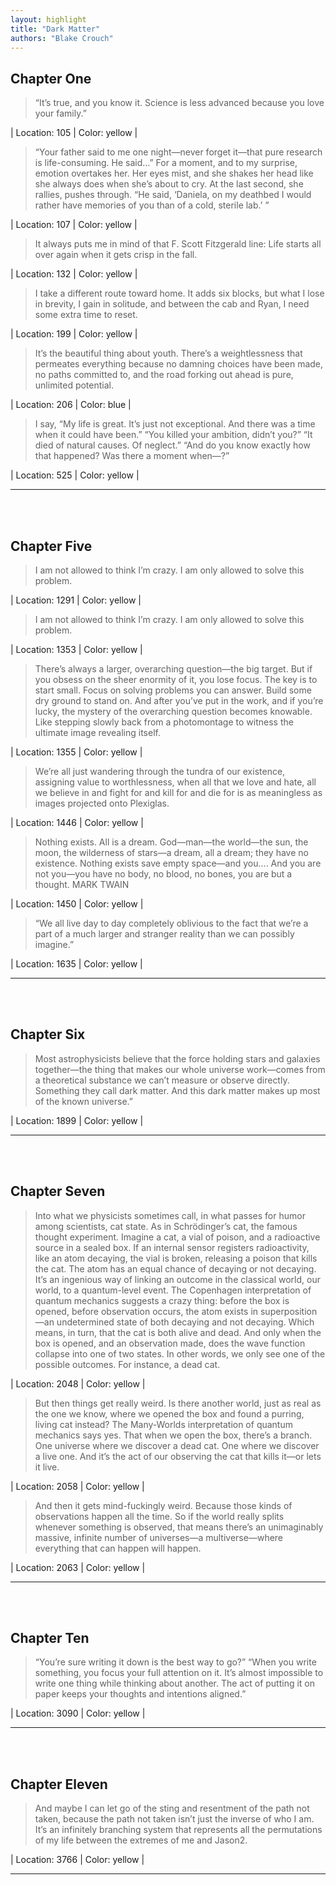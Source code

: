 ```yaml
---
layout: highlight
title: "Dark Matter"
authors: "Blake Crouch"
---
```



## Chapter One

 > “It’s true, and you know it. Science is less advanced because you love your family.”

| Location: 105 | 
 Color: yellow |
<br>

 > “Your father said to me one night—never forget it—that pure research is life-consuming. He said…” For a moment, and to my surprise, emotion overtakes her. Her eyes mist, and she shakes her head like she always does when she’s about to cry. At the last second, she rallies, pushes through. “He said, ‘Daniela, on my deathbed I would rather have memories of you than of a cold, sterile lab.’ ”

| Location: 107 | 
 Color: yellow |
<br>

 > It always puts me in mind of that F. Scott Fitzgerald line: Life starts all over again when it gets crisp in the fall.

| Location: 132 | 
 Color: yellow |
<br>

 > I take a different route toward home. It adds six blocks, but what I lose in brevity, I gain in solitude, and between the cab and Ryan, I need some extra time to reset.

| Location: 199 | 
 Color: yellow |
<br>

 > It’s the beautiful thing about youth. There’s a weightlessness that permeates everything because no damning choices have been made, no paths committed to, and the road forking out ahead is pure, unlimited potential.

| Location: 206 | 
 Color: blue |
<br>

 > I say, “My life is great. It’s just not exceptional. And there was a time when it could have been.” “You killed your ambition, didn’t you?” “It died of natural causes. Of neglect.” “And do you know exactly how that happened? Was there a moment when—?”

| Location: 525 | 
 Color: yellow |
<br>

----------
<br><br>

## Chapter Five

 > I am not allowed to think I’m crazy. I am only allowed to solve this problem.

| Location: 1291 | 
 Color: yellow |
<br>

 > I am not allowed to think I’m crazy. I am only allowed to solve this problem.

| Location: 1353 | 
 Color: yellow |
<br>

 > There’s always a larger, overarching question—the big target. But if you obsess on the sheer enormity of it, you lose focus. The key is to start small. Focus on solving problems you can answer. Build some dry ground to stand on. And after you’ve put in the work, and if you’re lucky, the mystery of the overarching question becomes knowable. Like stepping slowly back from a photomontage to witness the ultimate image revealing itself.

| Location: 1355 | 
 Color: yellow |
<br>

 > We’re all just wandering through the tundra of our existence, assigning value to worthlessness, when all that we love and hate, all we believe in and fight for and kill for and die for is as meaningless as images projected onto Plexiglas.

| Location: 1446 | 
 Color: yellow |
<br>

 > Nothing exists. All is a dream. God—man—the world—the sun, the moon, the wilderness of stars—a dream, all a dream; they have no existence. Nothing exists save empty space—and you…. And you are not you—you have no body, no blood, no bones, you are but a thought. MARK TWAIN

| Location: 1450 | 
 Color: yellow |
<br>

 > “We all live day to day completely oblivious to the fact that we’re a part of a much larger and stranger reality than we can possibly imagine.”

| Location: 1635 | 
 Color: yellow |
<br>

----------
<br><br>

## Chapter Six

 > Most astrophysicists believe that the force holding stars and galaxies together—the thing that makes our whole universe work—comes from a theoretical substance we can’t measure or observe directly. Something they call dark matter. And this dark matter makes up most of the known universe.”

| Location: 1899 | 
 Color: yellow |
<br>

----------
<br><br>

## Chapter Seven

 > Into what we physicists sometimes call, in what passes for humor among scientists, cat state. As in Schrödinger’s cat, the famous thought experiment. Imagine a cat, a vial of poison, and a radioactive source in a sealed box. If an internal sensor registers radioactivity, like an atom decaying, the vial is broken, releasing a poison that kills the cat. The atom has an equal chance of decaying or not decaying. It’s an ingenious way of linking an outcome in the classical world, our world, to a quantum-level event. The Copenhagen interpretation of quantum mechanics suggests a crazy thing: before the box is opened, before observation occurs, the atom exists in superposition—an undetermined state of both decaying and not decaying. Which means, in turn, that the cat is both alive and dead. And only when the box is opened, and an observation made, does the wave function collapse into one of two states. In other words, we only see one of the possible outcomes. For instance, a dead cat.

| Location: 2048 | 
 Color: yellow |
<br>

 > But then things get really weird. Is there another world, just as real as the one we know, where we opened the box and found a purring, living cat instead? The Many-Worlds interpretation of quantum mechanics says yes. That when we open the box, there’s a branch. One universe where we discover a dead cat. One where we discover a live one. And it’s the act of our observing the cat that kills it—or lets it live.

| Location: 2058 | 
 Color: yellow |
<br>

 > And then it gets mind-fuckingly weird. Because those kinds of observations happen all the time. So if the world really splits whenever something is observed, that means there’s an unimaginably massive, infinite number of universes—a multiverse—where everything that can happen will happen.

| Location: 2063 | 
 Color: yellow |
<br>

----------
<br><br>

## Chapter Ten

 > “You’re sure writing it down is the best way to go?” “When you write something, you focus your full attention on it. It’s almost impossible to write one thing while thinking about another. The act of putting it on paper keeps your thoughts and intentions aligned.”

| Location: 3090 | 
 Color: yellow |
<br>

----------
<br><br>

## Chapter Eleven

 > And maybe I can let go of the sting and resentment of the path not taken, because the path not taken isn’t just the inverse of who I am. It’s an infinitely branching system that represents all the permutations of my life between the extremes of me and Jason2.

| Location: 3766 | 
 Color: yellow |
<br>

----------
<br><br>
